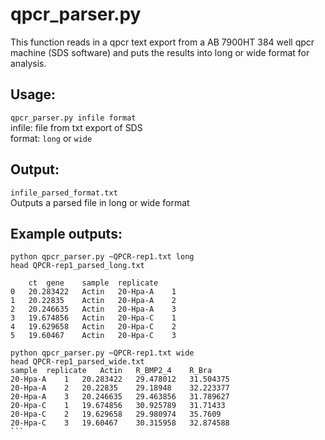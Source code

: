 # qpcr_parser.py
This function reads in a qpcr text export from a AB 7900HT 384 well qpcr machine (SDS software) and puts the results into long or wide format for analysis.
## Usage:
`qpcr_parser.py infile format`  
infile: file from txt export of SDS  
format: `long` or `wide`  

## Output: 
`infile_parsed_format.txt`  
Outputs a parsed file in long or wide format  

## Example outputs: 
````
python qpcr_parser.py ~QPCR-rep1.txt long
head QPCR-rep1_parsed_long.txt

	ct	gene	sample	replicate
0	20.283422	Actin	20-Hpa-A	1
1	20.22835	Actin	20-Hpa-A	2
2	20.246635	Actin	20-Hpa-A	3
3	19.674856	Actin	20-Hpa-C	1
4	19.629658	Actin	20-Hpa-C	2
5	19.60467	Actin	20-Hpa-C	3

python qpcr_parser.py ~QPCR-rep1.txt wide
head QPCR-rep1_parsed_wide.txt
sample	replicate	Actin	R_BMP2_4	R_Bra	
20-Hpa-A	1	20.283422	29.478012	31.504375
20-Hpa-A	2	20.22835	29.18948	32.223377
20-Hpa-A	3	20.246635	29.463856	31.789627
20-Hpa-C	1	19.674856	30.925789	31.71433
20-Hpa-C	2	19.629658	29.980974	35.7609
20-Hpa-C	3	19.60467	30.315958	32.874588
``` 
